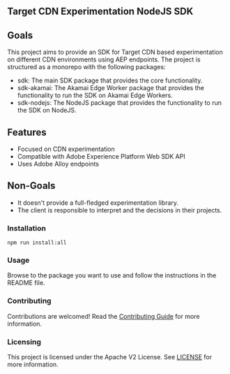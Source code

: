 ## Target CDN Experimentation NodeJS SDK

## Goals

This project aims to provide an SDK for Target CDN based experimentation on different CDN environments using AEP endpoints.
The project is structured as a monorepo with the following packages:
- sdk: The main SDK package that provides the core functionality.
- sdk-akamai: The Akamai Edge Worker package that provides the functionality to run the SDK on Akamai Edge Workers.
- sdk-nodejs: The NodeJS package that provides the functionality to run the SDK on NodeJS.

## Features

- Focused on CDN experimentation
- Compatible with Adobe Experience Platform Web SDK API
- Uses Adobe Alloy endpoints


## Non-Goals

- It doesn't provide a full-fledged experimentation library. 
- The client is responsible to interpret and the decisions in their projects.

### Installation

```
npm run install:all
```

### Usage

Browse to the package you want to use and follow the instructions in the README file.


### Contributing

Contributions are welcomed! Read the [Contributing Guide](./.github/CONTRIBUTING.md) for more information.

### Licensing

This project is licensed under the Apache V2 License. See [LICENSE](LICENSE) for more information.
